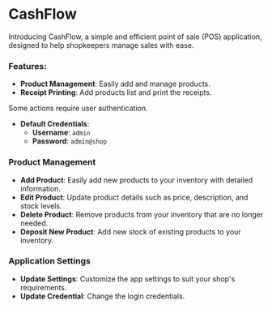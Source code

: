 # **CashFlow**

Introducing CashFlow, a simple and efficient point of sale (POS) application, designed to help shopkeepers manage sales with ease.

### Features:
   - **Product Management**:  Easily add and manage products.
   - **Receipt Printing**: Add products list and print the receipts.


Some actions require user authentication.
- **Default Credentials**: 
  - **Username**: `admin`
  - **Password**: `admin@shop`

### Product Management
- **Add Product**: Easily add new products to your inventory with detailed information.
- **Edit Product**: Update product details such as price, description, and stock levels.
- **Delete Product**: Remove products from your inventory that are no longer needed.
- **Deposit New Product**: Add new stock of existing products to your inventory.

### Application Settings
- **Update Settings**: Customize the app settings to suit your shop's requirements.
- **Update Credential**: Change the login credentials.



